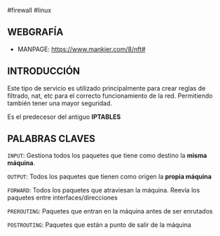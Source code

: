 #firewall #linux

## WEBGRAFÍA

- MANPAGE: https://www.mankier.com/8/nft#

## INTRODUCCIÓN

Este tipo de servicio es utilizado principalmente para crear reglas de filtrado, nat, etc para el correcto funcionamiento de la red. Permitiendo también tener una mayor seguridad.

Es el predecesor del antiguo **IPTABLES**

## PALABRAS CLAVES
`INPUT`: Gestiona todos los paquetes que tiene como destino la **misma** **máquina**.

`OUTPUT`: Todos los paquetes que tienen como origen la **propia máquina**

`FORWARD`: Todos los paquetes que atraviesan la máquina. Reevía los paquetes entre interfaces/direcciones

`PREROUTING`: Paquetes que entran en la máquina antes de ser enrutados

`POSTROUTING`: Paquetes que están a punto de salir de la máquina

